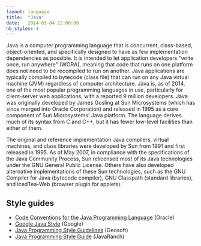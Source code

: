```yaml
---
layout: language
title:  "Java"
date:   2014-03-04 22:00:00
nb_styles: 4
---
```


Java is a computer programming language that is concurrent, class-based, object-oriented, and specifically designed to have as few implementation dependencies as possible. It is intended to let application developers "write once, run anywhere" (WORA), meaning that code that runs on one platform does not need to be recompiled to run on another. Java applications are typically compiled to bytecode (class file) that can run on any Java virtual machine (JVM) regardless of computer architecture. Java is, as of 2014, one of the most popular programming languages in use, particularly for client-server web applications, with a reported 9 million developers. Java was originally developed by James Gosling at Sun Microsystems (which has since merged into Oracle Corporation) and released in 1995 as a core component of Sun Microsystems' Java platform. The language derives much of its syntax from C and C++, but it has fewer low-level facilities than either of them.

The original and reference implementation Java compilers, virtual machines, and class libraries were developed by Sun from 1991 and first released in 1995. As of May 2007, in compliance with the specifications of the Java Community Process, Sun relicensed most of its Java technologies under the GNU General Public License. Others have also developed alternative implementations of these Sun technologies, such as the GNU Compiler for Java (bytecode compiler), GNU Classpath (standard libraries), and IcedTea-Web (browser plugin for applets).

## Style guides

- [Code Conventions for the Java Programming Language](http://www.oracle.com/technetwork/java/codeconv-138413.html) (Oracle)
- [Google Java Style](http://google-styleguide.googlecode.com/svn/trunk/javaguide.html) (Google)
- [Java Programming Style Guidelines](http://geosoft.no/development/javastyle.html) (Geosoft)
- [Java Programming Style Guide](http://www.javaranch.com/style.jsp) (JavaRanch)